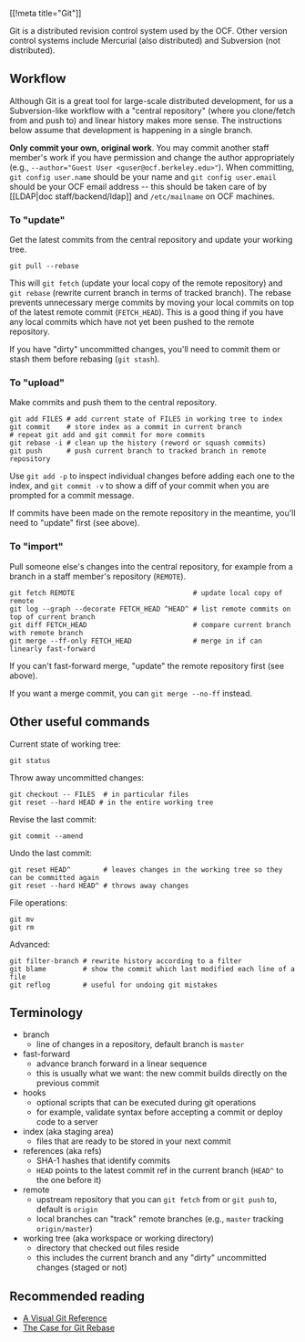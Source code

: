 [[!meta title="Git"]]


Git is a distributed revision control system used by the OCF. Other version
control systems include Mercurial (also distributed) and Subversion (not
distributed).

## Workflow

Although Git is a great tool for large-scale distributed development, for us a
Subversion-like workflow with a "central repository" (where you clone/fetch
from and push to) and linear history makes more sense. The instructions below
assume that development is happening in a single branch.

**Only commit your own, original work**.  You may commit another staff member's
work if you have permission and change the author appropriately (e.g.,
`--author="Guest User <guser@ocf.berkeley.edu>"`). When committing, `git config
user.name` should be your name and `git config user.email` should be your OCF
email address -- this should be taken care of by [[LDAP|doc
staff/backend/ldap]] and `/etc/mailname` on OCF machines.

### To "update"

Get the latest commits from the central repository and update your working
tree.

    git pull --rebase

This will `git fetch` (update your local copy of the remote repository) and
`git rebase` (rewrite current branch in terms of tracked branch). The rebase
prevents unnecessary merge commits by moving your local commits on top of the
latest remote commit (`FETCH_HEAD`). This is a good thing if you have any local
commits which have not yet been pushed to the remote repository.

If you have "dirty" uncommitted changes, you'll need to commit them or stash
them before rebasing (`git stash`).

### To "upload"

Make commits and push them to the central repository.

    git add FILES # add current state of FILES in working tree to index
    git commit    # store index as a commit in current branch
    # repeat git add and git commit for more commits
    git rebase -i # clean up the history (reword or squash commits)
    git push      # push current branch to tracked branch in remote repository

Use `git add -p` to inspect individual changes before adding each one to the
index, and `git commit -v` to show a diff of your commit when you are prompted
for a commit message.

If commits have been made on the remote repository in the meantime, you'll need
to "update" first (see above).

### To "import"

Pull someone else's changes into the central repository, for example from a
branch in a staff member's repository (`REMOTE`).

    git fetch REMOTE                             # update local copy of remote
    git log --graph --decorate FETCH_HEAD ^HEAD^ # list remote commits on top of current branch
    git diff FETCH_HEAD                          # compare current branch with remote branch
    git merge --ff-only FETCH_HEAD               # merge in if can linearly fast-forward

If you can't fast-forward merge, "update" the remote repository first (see
above).

If you want a merge commit, you can `git merge --no-ff` instead.

## Other useful commands

Current state of working tree:

    git status

Throw away uncommitted changes:

    git checkout -- FILES  # in particular files
    git reset --hard HEAD # in the entire working tree

Revise the last commit:

    git commit --amend

Undo the last commit:

    git reset HEAD^        # leaves changes in the working tree so they can be committed again
    git reset --hard HEAD^ # throws away changes

File operations:

    git mv
    git rm

Advanced:

    git filter-branch # rewrite history according to a filter
    git blame         # show the commit which last modified each line of a file
    git reflog        # useful for undoing git mistakes

## Terminology

* branch
  * line of changes in a repository, default branch is `master`
* fast-forward
  * advance branch forward in a linear sequence
  * this is usually what we want: the new commit builds directly on the
    previous commit
* hooks
  * optional scripts that can be executed during git operations
  * for example, validate syntax before accepting a commit or deploy code to a
    server
* index (aka staging area)
  * files that are ready to be stored in your next commit
* references (aka refs)
  * SHA-1 hashes that identify commits
  * `HEAD` points to the latest commit ref in the current branch (`HEAD^` to
    the one before it)
* remote
  * upstream repository that you can `git fetch` from or `git push` to, default
    is `origin`
  * local branches can "track" remote branches (e.g., `master` tracking
    `origin/master`)
* working tree (aka workspace or working directory)
  * directory that checked out files reside
  * this includes the current branch and any "dirty" uncommitted changes
    (staged or not)

## Recommended reading

* [A Visual Git Reference](https://marklodato.github.io/visual-git-guide/)
* [The Case for Git Rebase](http://darwinweb.net/articles/the-case-for-git-rebase)
